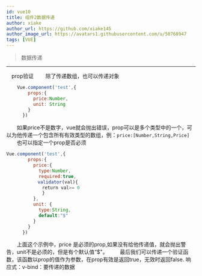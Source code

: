 ```yaml
---
id: vue10
title: 组件2数据传递
author: xiake
author_url: https://github.com/xiake145
author_image_url: https://avatars1.githubusercontent.com/u/50768947
tags: [VUE]
---
```

>数据传递
-----------
<!--truncate-->
　prop验证
　　除了传递数组，也可以传递对象  
```js
    Vue.component('test',{
        props:{
          price:Number,
          unit: String
        }
      })
```
　　如果price不是数字，vue就会抛出错误，prop可以是多个类型中的一个，可以为他传递一个包含所有有效类型的数组，例：`price:[Number,String,Price]`  
　　也可以指定一个prop是否必须  
```js
Vue.component('test',{
        props:{
          price:{
            type:Number,
            required:true,
　　　　　　　validator(val){
　　　　　　　　return val>= 0
　　　　　　　　}
          },
          unit: {
            type:String,
            default:"$"
          }
        }
      })
```
　　上面这个示例中，price 是必须的prop,如果没有给他传递值，就会抛出警告，unit不是必须的，但是有个默认值“$"。
　　最后我们可以传递一个验证函数，该函数以prop的值作为参数，在prop有效是返回true，无效时返回false.
响应式：v-bind：要传递的数据
